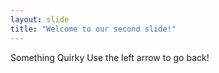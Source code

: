 ```yaml
---
layout: slide
title: "Welcome to our second slide!"
---
```

Something Quirky
Use the left arrow to go back!
